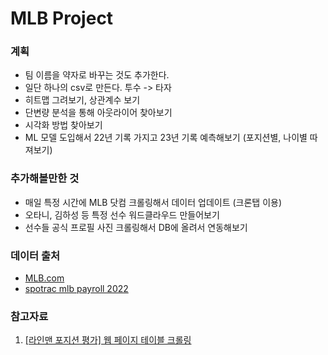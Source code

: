 # MLB Project

### 계획
- 팀 이름을 약자로 바꾸는 것도 추가한다.
- 일단 하나의 csv로 만든다. 투수 -> 타자
- 히트맵 그려보기, 상관계수 보기
- 단변량 분석을 통해 아웃라이어 찾아보기
- 시각화 방법 찾아보기
- ML 모델 도입해서 22년 기록 가지고 23년 기록 예측해보기 (포지션별, 나이별 따져보기)

### 추가해볼만한 것
- 매일 특정 시간에 MLB 닷컴 크롤링해서 데이터 업데이트 (크론탭 이용)
- 오타니, 김하성 등 특정 선수 워드클라우드 만들어보기
- 선수들 공식 프로필 사진 크롤링해서 DB에 올려서 연동해보기


### 데이터 출처
- [MLB.com](https://www.mlb.com/stats/2022)
- [spotrac mlb payroll 2022](https://www.spotrac.com/mlb/payroll/2022/)


### 참고자료
1. [[라인맨 포지션 평가] 웹 페이지 테이블 크롤링](https://velog.io/@eunsuh/%EB%9D%BC%EC%9D%B8%EB%A7%A8-%ED%8F%AC%EC%A7%80%EC%85%98-%ED%8F%89%EA%B0%80-%EC%9B%B9-%ED%8E%98%EC%9D%B4%EC%A7%80-%ED%85%8C%EC%9D%B4%EB%B8%94-%ED%81%AC%EB%A1%A4%EB%A7%81)

